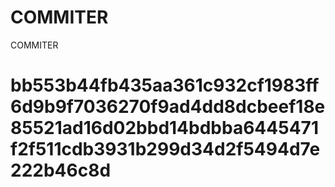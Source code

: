 # COMMITER
COMMITER






# bb553b44fb435aa361c932cf1983ff6d9b9f7036270f9ad4dd8dcbeef18e85521ad16d02bbd14bdbba6445471f2f511cdb3931b299d34d2f5494d7e222b46c8d
